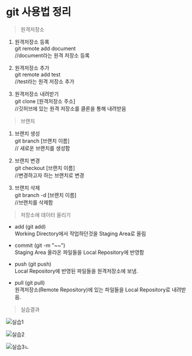 # git 사용법 정리

>원격저장소  
1. 원격저장소 등록  
git remote add document  
//document라는 원격 저장소 등록

2. 원격저장소 추가  
git remote add test  
//test라는 원격 저장소 추가  

3. 원격저장소 내려받기  
git clone [원격저장소 주소]  
//깃허브에 있는 원격 저장소를 클론을 통해 내려받음


>브랜치  
1. 브랜치 생성  
git branch [브랜치 이름]  
// 새로운 브랜치를 생성함

2. 브랜치 변경  
git checkout [브랜치 이름]  
//변경하고자 하는 브랜치로 변경

3. 브랜치 삭제  
git branch -d [브랜치 이름]  
//브랜치를 삭제함
  
>저장소에 데이터 올리기  
* add (git add)  
Working Directory에서 작업하던것을 Staging Area로 올림
* commit (git -m "~~")  
Staging Area 올라온 파일들을 Local Repository에 반영함

* push (git push)  
Local Repository에 반영된 파일들을 원격저장소에 보냄.

* pull (git pull)  
원격저장소(Remote Repository)에 있는 파일들을 Local Repository로 내려받음.  

>실습결과  

![실습1](https://user-images.githubusercontent.com/116232686/198332708-2e399f32-6657-41c1-a7f6-c1e518f12ac2.jpg)  

![실습2](https://user-images.githubusercontent.com/116232686/198332717-c1ce2070-ca1c-4f1f-8f6b-fb66a7c61e56.jpg)  

![실습3](https://user-images.githubusercontent.com/116232686/198332723-96a60589-8816-4247-a431-c77508c01803.jpg)ㄴ

